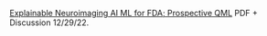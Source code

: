 [Explainable Neuroimaging AI ML for FDA; Prospective QML](https://www.chemicalqdevice.com/explainable-neuroimaging-ai-ml-for-fda-prospective-qml) PDF + Discussion 12/29/22.
